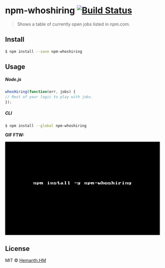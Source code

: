 # npm-whoshiring [![Build Status](https://travis-ci.org/hemanth/node-npm-whoshiring.svg?branch=master)](https://travis-ci.org/hemanth/node-npm-whoshiring)

> Shows a table of currently open jobs listed in npm.com.

## Install

```sh
$ npm install --save npm-whoshiring
```

## Usage

##### Node.js

```js
whosHiring(function(err, jobs) {
// Rest of your logic to play with jobs.
});
```

##### CLI

```sh
$ npm install --global npm-whoshiring
```

__GIF FTW:__

![](./hiring.gif)

## License

MIT © [Hemanth.HM](http://h3manth.com)
